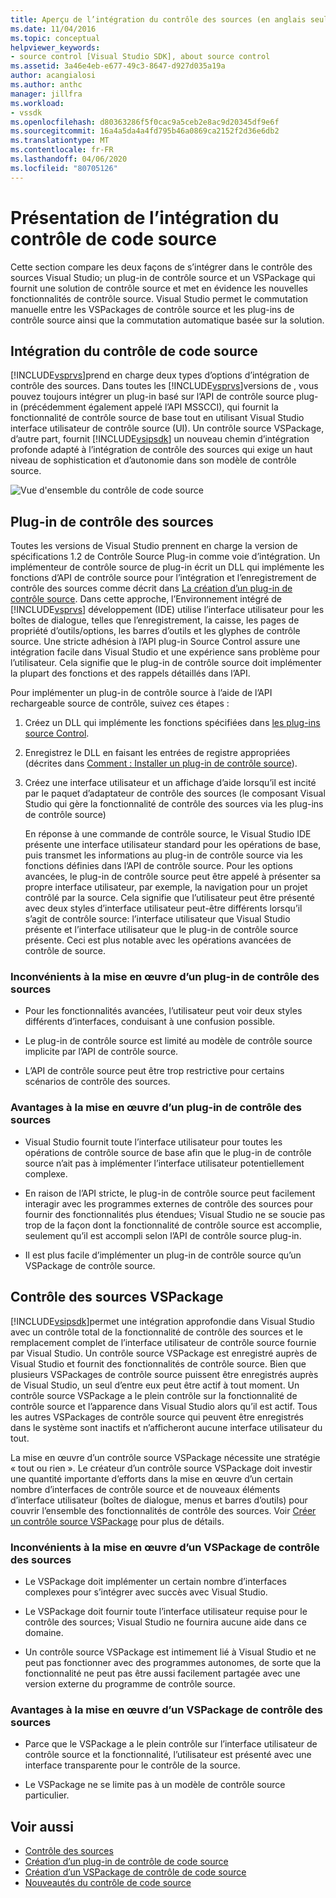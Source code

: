 ```yaml
---
title: Aperçu de l’intégration du contrôle des sources (en anglais seulement) Microsoft Docs
ms.date: 11/04/2016
ms.topic: conceptual
helpviewer_keywords:
- source control [Visual Studio SDK], about source control
ms.assetid: 3a46e4eb-e677-49c3-8647-d927d035a19a
author: acangialosi
ms.author: anthc
manager: jillfra
ms.workload:
- vssdk
ms.openlocfilehash: d80363286f5f0cac9a5ceb2e8ac9d20345df9e6f
ms.sourcegitcommit: 16a4a5da4a4fd795b46a0869ca2152f2d36e6db2
ms.translationtype: MT
ms.contentlocale: fr-FR
ms.lasthandoff: 04/06/2020
ms.locfileid: "80705126"
---
```

# <a name="source-control-integration-overview"></a>Présentation de l’intégration du contrôle de code source
Cette section compare les deux façons de s’intégrer dans le contrôle des sources Visual Studio; un plug-in de contrôle source et un VSPackage qui fournit une solution de contrôle source et met en évidence les nouvelles fonctionnalités de contrôle source. Visual Studio permet le commutation manuelle entre les VSPackages de contrôle source et les plug-ins de contrôle source ainsi que la commutation automatique basée sur la solution.

## <a name="source-control-integration"></a>Intégration du contrôle de code source
 [!INCLUDE[vsprvs](../../code-quality/includes/vsprvs_md.md)]prend en charge deux types d’options d’intégration de contrôle des sources. Dans toutes les [!INCLUDE[vsprvs](../../code-quality/includes/vsprvs_md.md)]versions de , vous pouvez toujours intégrer un plug-in basé sur l’API de contrôle source plug-in (précédemment également appelé l’API MSSCCI), qui fournit la fonctionnalité de contrôle source de base tout en utilisant Visual Studio interface utilisateur de contrôle source (UI). Un contrôle source VSPackage, d’autre part, fournit [!INCLUDE[vsipsdk](../../extensibility/includes/vsipsdk_md.md)] un nouveau chemin d’intégration profonde adapté à l’intégration de contrôle des sources qui exige un haut niveau de sophistication et d’autonomie dans son modèle de contrôle source.

 ![Vue d'ensemble du contrôle de code source](../../extensibility/internals/media/sourcectnrloverview.gif "SourceCtnrlOverview")

## <a name="source-control-plug-in"></a>Plug-in de contrôle des sources
 Toutes les versions de Visual Studio prennent en charge la version de spécifications 1.2 de Contrôle Source Plug-in comme voie d’intégration. Un implémenteur de contrôle source de plug-in écrit un DLL qui implémente les fonctions d’API de contrôle source pour l’intégration et l’enregistrement de contrôle des sources comme décrit dans [La création d’un plug-in de contrôle source](../../extensibility/internals/creating-a-source-control-plug-in.md). Dans cette approche, l’Environnement intégré de [!INCLUDE[vsprvs](../../code-quality/includes/vsprvs_md.md)] développement (IDE) utilise l’interface utilisateur pour les boîtes de dialogue, telles que l’enregistrement, la caisse, les pages de propriété d’outils/options, les barres d’outils et les glyphes de contrôle source. Une stricte adhésion à l’API plug-in Source Control assure une intégration facile dans Visual Studio et une expérience sans problème pour l’utilisateur. Cela signifie que le plug-in de contrôle source doit implémenter la plupart des fonctions et des rappels détaillés dans l’API.

 Pour implémenter un plug-in de contrôle source à l’aide de l’API rechargeable source de contrôle, suivez ces étapes :

1. Créez un DLL qui implémente les fonctions spécifiées dans [les plug-ins source Control](../../extensibility/source-control-plug-ins.md).

2. Enregistrez le DLL en faisant les entrées de registre appropriées (décrites dans [Comment : Installer un plug-in de contrôle source](../../extensibility/internals/how-to-install-a-source-control-plug-in.md)).

3. Créez une interface utilisateur et un affichage d’aide lorsqu’il est incité par le paquet d’adaptateur de contrôle des sources (le composant Visual Studio qui gère la fonctionnalité de contrôle des sources via les plug-ins de contrôle source)

   En réponse à une commande de contrôle source, le Visual Studio IDE présente une interface utilisateur standard pour les opérations de base, puis transmet les informations au plug-in de contrôle source via les fonctions définies dans l’API de contrôle source. Pour les options avancées, le plug-in de contrôle source peut être appelé à présenter sa propre interface utilisateur, par exemple, la navigation pour un projet contrôlé par la source. Cela signifie que l’utilisateur peut être présenté avec deux styles d’interface utilisateur peut-être différents lorsqu’il s’agit de contrôle source: l’interface utilisateur que Visual Studio présente et l’interface utilisateur que le plug-in de contrôle source présente. Ceci est plus notable avec les opérations avancées de contrôle de source.

### <a name="drawbacks-to-implementing-a-source-control-plug-in"></a>Inconvénients à la mise en œuvre d’un plug-in de contrôle des sources

- Pour les fonctionnalités avancées, l’utilisateur peut voir deux styles différents d’interfaces, conduisant à une confusion possible.

- Le plug-in de contrôle source est limité au modèle de contrôle source implicite par l’API de contrôle source.

- L’API de contrôle source peut être trop restrictive pour certains scénarios de contrôle des sources.

### <a name="advantages-to-implementing-a-source-control-plug-in"></a>Avantages à la mise en œuvre d’un plug-in de contrôle des sources

- Visual Studio fournit toute l’interface utilisateur pour toutes les opérations de contrôle source de base afin que le plug-in de contrôle source n’ait pas à implémenter l’interface utilisateur potentiellement complexe.

- En raison de l’API stricte, le plug-in de contrôle source peut facilement interagir avec les programmes externes de contrôle des sources pour fournir des fonctionnalités plus étendues; Visual Studio ne se soucie pas trop de la façon dont la fonctionnalité de contrôle source est accomplie, seulement qu’il est accompli selon l’API de contrôle source plug-in.

- Il est plus facile d’implémenter un plug-in de contrôle source qu’un VSPackage de contrôle source.

## <a name="source-control-vspackage"></a>Contrôle des sources VSPackage
 [!INCLUDE[vsipsdk](../../extensibility/includes/vsipsdk_md.md)]permet une intégration approfondie dans Visual Studio avec un contrôle total de la fonctionnalité de contrôle des sources et le remplacement complet de l’interface utilisateur de contrôle source fournie par Visual Studio. Un contrôle source VSPackage est enregistré auprès de Visual Studio et fournit des fonctionnalités de contrôle source. Bien que plusieurs VSPackages de contrôle source puissent être enregistrés auprès de Visual Studio, un seul d’entre eux peut être actif à tout moment. Un contrôle source VSPackage a le plein contrôle sur la fonctionnalité de contrôle source et l’apparence dans Visual Studio alors qu’il est actif. Tous les autres VSPackages de contrôle source qui peuvent être enregistrés dans le système sont inactifs et n’afficheront aucune interface utilisateur du tout.

 La mise en œuvre d’un contrôle source VSPackage nécessite une stratégie « tout ou rien ». Le créateur d’un contrôle source VSPackage doit investir une quantité importante d’efforts dans la mise en œuvre d’un certain nombre d’interfaces de contrôle source et de nouveaux éléments d’interface utilisateur (boîtes de dialogue, menus et barres d’outils) pour couvrir l’ensemble des fonctionnalités de contrôle des sources. Voir [Créer un contrôle source VSPackage](../../extensibility/internals/creating-a-source-control-vspackage.md) pour plus de détails.

### <a name="drawbacks-to-implementing-a-source-control-vspackage"></a>Inconvénients à la mise en œuvre d’un VSPackage de contrôle des sources

- Le VSPackage doit implémenter un certain nombre d’interfaces complexes pour s’intégrer avec succès avec Visual Studio.

- Le VSPackage doit fournir toute l’interface utilisateur requise pour le contrôle des sources; Visual Studio ne fournira aucune aide dans ce domaine.

- Un contrôle source VSPackage est intimement lié à Visual Studio et ne peut pas fonctionner avec des programmes autonomes, de sorte que la fonctionnalité ne peut pas être aussi facilement partagée avec une version externe du programme de contrôle source.

### <a name="advantages-to-implementing-a-source-control-vspackage"></a>Avantages à la mise en œuvre d’un VSPackage de contrôle des sources

- Parce que le VSPackage a le plein contrôle sur l’interface utilisateur de contrôle source et la fonctionnalité, l’utilisateur est présenté avec une interface transparente pour le contrôle de la source.

- Le VSPackage ne se limite pas à un modèle de contrôle source particulier.

## <a name="see-also"></a>Voir aussi
- [Contrôle des sources](../../extensibility/internals/source-control.md)
- [Création d’un plug-in de contrôle de code source](../../extensibility/internals/creating-a-source-control-plug-in.md)
- [Création d’un VSPackage de contrôle de code source](../../extensibility/internals/creating-a-source-control-vspackage.md)
- [Nouveautés du contrôle de code source](../../extensibility/internals/what-s-new-in-source-control.md)
